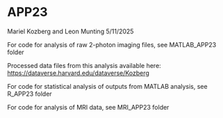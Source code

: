 # APP23
Mariel Kozberg and Leon Munting
5/11/2025

For code for analysis of raw 2-photon imaging files, see MATLAB_APP23 folder 

Processed data files from this analysis available here: https://dataverse.harvard.edu/dataverse/Kozberg

For code for statistical analysis of outputs from MATLAB analysis, see R_APP23 folder 

For code for analysis of MRI data, see MRI_APP23 folder  
